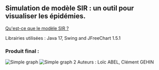 ## Simulation de modèle SIR : un outil pour visualiser les épidémies.

[Qu'est-ce que le modèle SIR ?](https://en.wikipedia.org/wiki/Compartmental_models_in_epidemiology#The_SIR_model)

Librairies utilisées : Java 17, Swing and JFreeChart 1.5.1

### Produit final :
![Simple graph](https://gameosu.s-ul.eu/XfohheuG)
![Simple graph 2](https://gameosu.s-ul.eu/2SjLx6ky)
Auteurs : Loïc ABEL, Clément GEHIN
